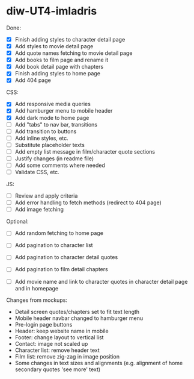# diw-UT4-imladris

Done:
- [x] Finish adding styles to character detail page
- [x] Add styles to movie detail page
- [x] Add quote names fetching to movie detail page
- [x] Add books to film page and rename it
- [x] Add book detail page with chapters
- [x] Finish adding styles to home page
- [x] Add 404 page

CSS:
- [x] Add responsive media queries
- [x] Add hamburger menu to mobile header
- [x] Add dark mode to home page
- [ ] Add "tabs" to nav bar, transitions
- [ ] Add transition to buttons
- [ ] Add inline styles, etc.
- [ ] Substitute placeholder texts
- [ ] Add empty list message in film/character quote sections
- [ ] Justify changes (in readme file) 
- [ ] Add some comments where needed
- [ ] Validate CSS, etc.

JS:
- [ ] Review and apply criteria
- [ ] Add error handling to fetch methods (redirect to 404 page)
- [ ] Add image fetching
 
Optional:
- [ ] Add random fetching to home page
- [ ] Add pagination to character list
- [ ] Add pagination to character detail quotes
- [ ] Add pagination to film detail chapters
- [ ] Add movie name and link to character quotes in character detail page and in homepage


Changes from mockups:
- Detail screen quotes/chapters set to fit text length
- Mobile header navbar changed to hamburger menu
- Pre-login page buttons
- Header: keep website name in mobile
- Footer: change layout to vertical list
- Contact: image not scaled up
- Character list: remove header text
- Film list: remove zig-zag in image position
- Some changes in text sizes and alignments (e.g. alignment of home secondary quotes 'see more' text)
